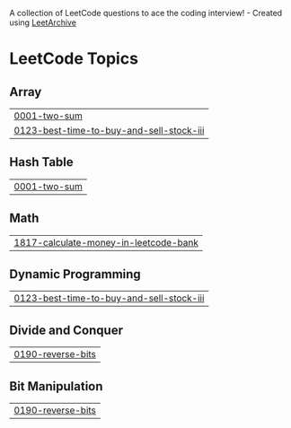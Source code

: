 A collection of LeetCode questions to ace the coding interview! - Created using [LeetArchive](https://github.com/anujlunawat/LeetArchive)


<!---LeetCode Topics Start-->
# LeetCode Topics
## Array
|  |
| ------- |
| [0001-two-sum](https://github.com/potsju/leetcode/tree/main/LeetCode/0001-two-sum) |
| [0123-best-time-to-buy-and-sell-stock-iii](https://github.com/potsju/leetcode/tree/main/LeetCode/0123-best-time-to-buy-and-sell-stock-iii) |
## Hash Table
|  |
| ------- |
| [0001-two-sum](https://github.com/potsju/leetcode/tree/main/LeetCode/0001-two-sum) |
## Math
|  |
| ------- |
| [1817-calculate-money-in-leetcode-bank](https://github.com/potsju/leetcode/tree/main/LeetCode/1817-calculate-money-in-leetcode-bank) |
## Dynamic Programming
|  |
| ------- |
| [0123-best-time-to-buy-and-sell-stock-iii](https://github.com/potsju/leetcode/tree/main/LeetCode/0123-best-time-to-buy-and-sell-stock-iii) |
## Divide and Conquer
|  |
| ------- |
| [0190-reverse-bits](https://github.com/potsju/leetcode/tree/main/LeetCode/0190-reverse-bits) |
## Bit Manipulation
|  |
| ------- |
| [0190-reverse-bits](https://github.com/potsju/leetcode/tree/main/LeetCode/0190-reverse-bits) |
<!---LeetCode Topics End-->